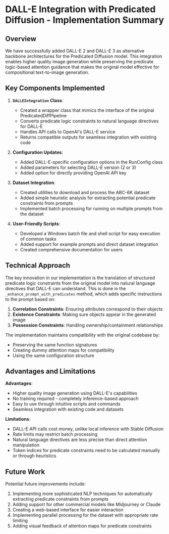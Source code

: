 # DALL-E Integration with Predicated Diffusion - Implementation Summary

## Overview

We have successfully added DALL-E 2 and DALL-E 3 as alternative backbone architectures for the Predicated Diffusion model. This integration enables higher quality image generation while preserving the predicate logic-based attention guidance that makes the original model effective for compositional text-to-image generation.

## Key Components Implemented

1. **`DALLEIntegration` Class**:
   - Created a wrapper class that mimics the interface of the original PredicatedDiffPipeline
   - Converts predicate logic constraints to natural language directives for DALL-E
   - Handles API calls to OpenAI's DALL-E service
   - Returns compatible outputs for seamless integration with existing code

2. **Configuration Updates**:
   - Added DALL-E-specific configuration options in the RunConfig class
   - Added parameters for selecting DALL-E version (2 or 3)
   - Added option for directly providing OpenAI API key

3. **Dataset Integration**:
   - Created utilities to download and process the ABC-6K dataset
   - Added simple heuristic analysis for extracting potential predicate constraints from prompts
   - Implemented batch processing for running on multiple prompts from the dataset

4. **User-Friendly Scripts**:
   - Developed a Windows batch file and shell script for easy execution of common tasks
   - Added support for example prompts and direct dataset integration
   - Created comprehensive documentation for users

## Technical Approach

The key innovation in our implementation is the translation of structured predicate logic constraints from the original model into natural language directives that DALL-E can understand. This is done in the `_enhance_prompt_with_predicates` method, which adds specific instructions to the prompt based on:

1. **Correlation Constraints**: Ensuring attributes correspond to their objects
2. **Existence Constraints**: Making sure objects appear in the generated image
3. **Possession Constraints**: Handling ownership/containment relationships

The implementation maintains compatibility with the original codebase by:
- Preserving the same function signatures
- Creating dummy attention maps for compatibility
- Using the same configuration structure

## Advantages and Limitations

**Advantages**:
- Higher quality image generation using DALL-E's capabilities
- No training required - completely inference-based approach
- Easy to use through intuitive scripts and commands
- Seamless integration with existing code and datasets

**Limitations**:
- DALL-E API calls cost money, unlike local inference with Stable Diffusion
- Rate limits may restrict batch processing
- Natural language directives are less precise than direct attention manipulation
- Token indices for predicate constraints need to be calculated manually or through heuristics

## Future Work

Potential future improvements include:
1. Implementing more sophisticated NLP techniques for automatically extracting predicate constraints from prompts
2. Adding support for other commercial models like Midjourney or Claude
3. Creating a web-based interface for easier interaction
4. Implementing parallel processing for the dataset with appropriate rate limiting
5. Adding visual feedback of attention maps for predicate constraints 